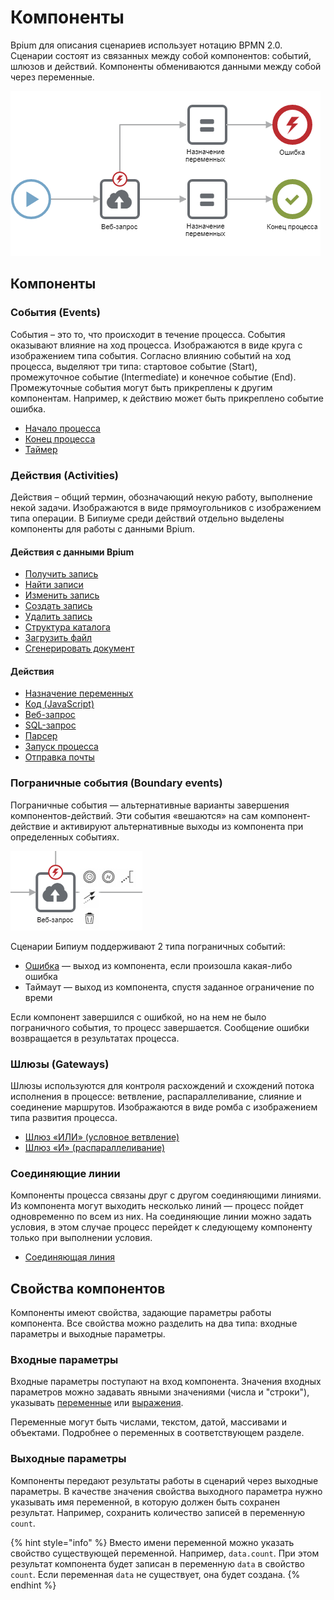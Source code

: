 # Компоненты

Bpium для описания сценариев использует нотацию BPMN 2.0. Сценарии состоят из связанных между собой компонентов: событий, шлюзов и действий. Компоненты обмениваются данными между собой через переменные.

![](../.gitbook/assets/process.png)

## Компоненты

### События (Events)

События – это то, что происходит в течение процесса. События оказывают влияние на ход процесса. Изображаются в виде круга с изображением типа события. Согласно влиянию событий на ход процесса, выделяют три типа: стартовое событие (Start), промежуточное событие (Intermediate) и конечное событие (End). Промежуточные события могут быть прикреплены к другим компонентам. Например, к действию может быть прикреплено событие ошибка.

* [Начало процесса](components/start.md)
* [Конец процесса](components/end.md)
* [Таймер](components/timer.md)

### Действия (Activities)

Действия – общий термин, обозначающий некую работу, выполнение некой задачи. Изображаются в виде прямоугольников с изображением типа операции. В Бипиуме среди действий отдельно выделены компоненты для работы с данными Bpium.

#### Действия с данными Bpium

* [Получить запись](components/get-record.md)
* [Найти записи](components/find-record.md)
* [Изменить запись](components/edit-record.md)
* [Создать запись](components/create-record.md)
* [Удалить запись](components/delete-record.md)
* [Структура каталога](../manual/processes/scripts/components/poluchenie-struktury-kataloga.md)
* [Загрузить файл](../manual/processes/scripts/components/zagruzit-fail.md)
* [Сгенерировать документ](../manual/processes/scripts/components/generaciya-dokumenta.md)

#### Действия

* [Назначение переменных](components/variables.md)
* [Код (JavaScript)](components/code.md)
* [Веб-запрос](components/web.md)
* [SQL-запрос](components/sql.md)
* [Парсер](components/parser.md)
* [Запуск процесса](../manual/processes/scripts/components/zapusk-processa.md)
* [Отправка почты](components/email-send.md)

### Пограничные события (Boundary events)

Пограничные события — альтернативные варианты завершения компонентов-действий. Эти события «вешаются» на сам компонент-действие и активируют альтернативные выходы из компонента при определенных событиях.

![](../.gitbook/assets/boundary.png)

Сценарии Бипиум поддерживают 2 типа пограничных событий:

* [Ошибка](components/error.md) — выход из компонента, если произошла какая-либо ошибка
* Таймаут — выход из компонента, спустя заданное ограничение по времи

Если компонент завершился с ошибкой, но на нем не было пограничного события, то процесс завершается. Сообщение ошибки возвращается в результатах процесса.

### Шлюзы (Gateways)

Шлюзы используются для контроля расхождений и схождений потока исполнения в процессе: ветвление, распараллеливание, слияние и соединение маршрутов. Изображаются в виде ромба с изображением типа развития процесса.

* [Шлюз «ИЛИ» (условное ветвление)](components/gateway-or.md)
* [Шлюз «И» (распараллеливание)](components/gateway-and.md)

### **Соединяющие линии**

Компоненты процесса связаны друг с другом соединяющими линиями. Из компонента могут выходить несколько линий — процесс пойдет одновременно по всем из них. На соединяющие линии можно задать условия, в этом случае процесс перейдет к следующему компоненту только при выполнении условия.

* [Соединяющая линия](components/connection.md)

## Свойства компонентов

Компоненты имеют свойства, задающие параметры работы компонента. Все свойства можно разделить на два типа: входные параметры и выходные параметры.

### Входные параметры

Входные параметры поступают на вход компонента. Значения входных параметров можно задавать явными значениями (числа и "строки"), указывать [переменные](variables.md) или [выражения](expressions.md).

Переменные могут быть числами, текстом, датой, массивами и объектами. Подробнее о переменных в соответствующем разделе.

### Выходные параметры

Компоненты передают результаты работы в сценарий через выходные параметры. В качестве значения свойства выходного параметра нужно указывать имя переменной, в которую должен быть сохранен результат. Например, сохранить количество записей в переменную `count`.

{% hint style="info" %}
Вместо имени переменной можно указать свойство существующей переменной. Например, `data.count`. При этом результат компонента будет записан в переменную `data` в свойство `count`. Если переменная `data` не существует, она будет создана.
{% endhint %}
